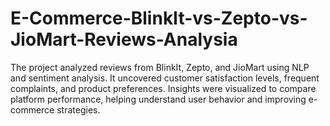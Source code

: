 # E-Commerce-BlinkIt-vs-Zepto-vs-JioMart-Reviews-Analysia
The project analyzed reviews from BlinkIt, Zepto, and JioMart using NLP and sentiment analysis. It uncovered customer satisfaction levels, frequent complaints, and product preferences. Insights were visualized to compare platform performance, helping understand user behavior and improving e-commerce strategies.
